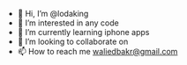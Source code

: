 - 👋 Hi, I’m @lodaking
- 👀 I’m interested in any code
- 🌱 I’m currently learning iphone apps
- 💞️ I’m looking to collaborate on 
- 📫 How to reach me waliedbakr@gmail.com

<!---
lodaking/lodaking is a ✨ special ✨ repository because its `README.md` (this file) appears on your GitHub profile.
You can click the Preview link to take a look at your changes.
--->
